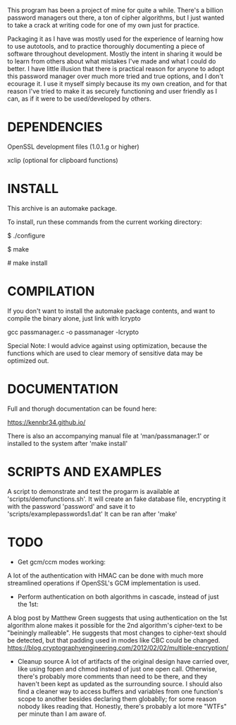This program has been a project of mine for quite a while.  There's a billion password managers out there, a ton of cipher algorithms,
but I just wanted to take a crack at writing code for one of my own just for practice.

Packaging it as I have was mostly used for the experience of learning how to use autotools, and to practice thoroughly documenting
a piece of software throughout development. Mostly the intent in sharing it would be to learn from others about what mistakes I've 
made and what I could do better.  I have little illusion that there is practical reason for anyone to adopt this password manager
over much more tried and true options, and I don't ecourage it.  I use it myself simply because its my own creation, and for
that reason I've tried to make it as securely functioning and user friendly as I can, as if it were to be used/developed by others.

# DEPENDENCIES

OpenSSL development files (1.0.1.g or higher)

xclip (optional for clipboard functions)

# INSTALL

This archive is an automake package.

To install, run these commands from the current working directory:

$ ./configure

$ make

\# make install

# COMPILATION

If you don't want to install the automake package contents, and want to compile the binary alone, just link with lcrypto

gcc passmanager.c -o passmanager -lcrypto

Special Note: I would advice against using optimization, because the functions which are used to clear memory of sensitive data may be optimized out.

# DOCUMENTATION

Full and thorugh documentation can be found here:

https://kennbr34.github.io/

There is also an accompanying manual file at 'man/passmanager.1' or installed to the system after 'make install'

# SCRIPTS AND EXAMPLES

A script to demonstrate and test the progarm is available at 'scripts/demofunctions.sh'. It will create an fake database file, encrypting it with the password 'password' and save it to 'scripts/examplepasswords1.dat'  It can be ran after 'make'

# TODO

* Get gcm/ccm modes working:

A lot of the authentication with HMAC can be done with much more streamlined operations if OpenSSL's GCM implementation is used.

* Perform authentication on both algorithms in cascade, instead of just the 1st:

A blog post by Matthew Green suggests that using authentication on the 1st algorithm alone makes it possible for the 2nd algorithm's cipher-text to be "beiningly malleable". He suggests that most changes to cipher-text should be detected, but that padding used in modes like CBC could be changed.
https://blog.cryptographyengineering.com/2012/02/02/multiple-encryption/

* Cleanup source
A lot of artifacts of the original design have carried over, like using fopen and chmod instead of just one open call.  Otherwise, there's probably more comments than need to be there, and they haven't been kept as updated as the surrounding source. I should also find a cleaner way to access buffers and variables from one function's scope to another besides declaring them globablly; for some reason nobody likes reading that.  Honestly, there's probably a lot more "WTFs" per minute than I am aware of.
